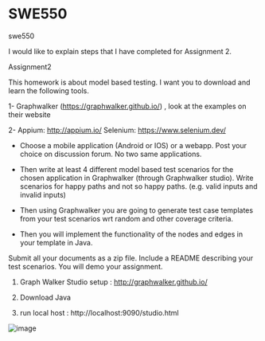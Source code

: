 # SWE550
swe550

I would like to explain steps that I have completed for Assignment 2.

Assignment2

This homework is about model based testing. I want you to download and learn the following tools.

1- Graphwalker (https://graphwalker.github.io/) , look at the examples on their website 

2- Appium:  http://appium.io/  Selenium: https://www.selenium.dev/

- Choose a mobile application (Android or IOS) or a webapp. Post your choice on discussion forum. No two same applications.

- Then write at least 4 different model based test scenarios for the chosen application in Graphwalker (through Graphwalker studio). Write scenarios for  happy paths and not so happy paths.  (e.g. valid inputs and invalid inputs)

- Then using Graphwalker you are going to generate test case templates from your test scenarios wrt random and other coverage criteria.

- Then you will implement the functionality of the nodes and edges in your template in Java.

Submit all your documents as a zip file. Include a README describing your test scenarios. You will demo your assignment.

1. Graph Walker Studio setup  : http://graphwalker.github.io/

2. Download Java 

3. run local host : http://localhost:9090/studio.html

![image](https://user-images.githubusercontent.com/28626390/230380036-7264c13a-7192-4da6-aac9-6e442089b119.png)
